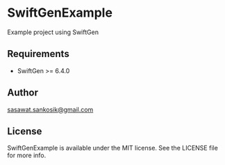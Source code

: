 # SwiftGenExample
Example project using SwiftGen

## Requirements
- SwiftGen >= 6.4.0

## Author
sasawat.sankosik@gmail.com

## License
SwiftGenExample is available under the MIT license. See the LICENSE file for more info.